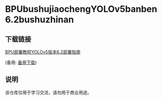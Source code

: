 # BPUbushujiaochengYOLOv5banben6.2bushuzhinan

## 下载链接
[BPU部署教程YOLOv5版本6.2部署指南](https://pan.quark.cn/s/c5f440d252c8) 

(备用: [备用下载](https://pan.baidu.com/s/10MRzozGtJLGspBVHdQxfbw?pwd=1234))

## 说明

该仓库仅用于学习交流，请勿用于商业用途。
